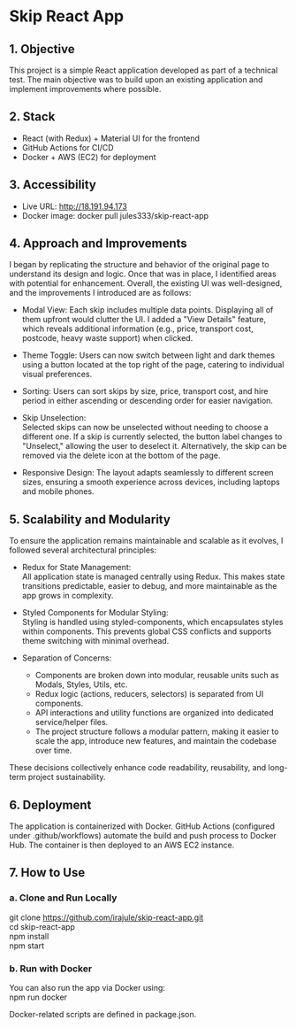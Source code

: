 #                                     Skip React App

## 1. Objective

This project is a simple React application developed as part of a technical test. The main objective was to build upon an existing application and implement improvements where possible.

## 2. Stack

- React (with Redux) + Material UI for the frontend  
- GitHub Actions for CI/CD  
- Docker + AWS (EC2) for deployment  

## 3. Accessibility

- Live URL: http://18.191.94.173  
- Docker image: docker pull jules333/skip-react-app  

## 4. Approach and Improvements

I began by replicating the structure and behavior of the original page to understand its design and logic. Once that was in place, I identified areas with potential for enhancement. Overall, the existing UI was well-designed, and the improvements I introduced are as follows:

- Modal View:
  Each skip includes multiple data points. Displaying all of them upfront would clutter the UI. I added a "View Details" feature, which reveals additional information (e.g., price, transport cost, postcode, heavy waste support) when clicked.

- Theme Toggle: 
  Users can now switch between light and dark themes using a button located at the top right of the page, catering to individual visual preferences.

- Sorting: 
  Users can sort skips by size, price, transport cost, and hire period in either ascending or descending order for easier navigation.

- Skip Unselection:  
  Selected skips can now be unselected without needing to choose a different one. If a skip is currently selected, the button label changes to "Unselect," allowing the user to deselect it. Alternatively, the skip can be removed via the delete icon at the bottom of the page.

- Responsive Design: 
  The layout adapts seamlessly to different screen sizes, ensuring a smooth experience across devices, including laptops and mobile phones.

## 5. Scalability and Modularity

To ensure the application remains maintainable and scalable as it evolves, I followed several architectural principles:

- Redux for State Management:  
  All application state is managed centrally using Redux. This makes state transitions predictable, easier to debug, and more maintainable as the app grows in complexity.

- Styled Components for Modular Styling:  
  Styling is handled using styled-components, which encapsulates styles within components. This prevents global CSS conflicts and supports theme switching with minimal overhead.

- Separation of Concerns: 
  - Components are broken down into modular, reusable units such as Modals, Styles, Utils, etc.  
  - Redux logic (actions, reducers, selectors) is separated from UI components.  
  - API interactions and utility functions are organized into dedicated service/helper files.  
  - The project structure follows a modular pattern, making it easier to scale the app, introduce new features, and maintain the codebase over time.

These decisions collectively enhance code readability, reusability, and long-term project sustainability.

## 6. Deployment

The application is containerized with Docker. GitHub Actions (configured under .github/workflows) automate the build and push process to Docker Hub. The container is then deployed to an AWS EC2 instance.

## 7. How to Use

### a. Clone and Run Locally

git clone https://github.com/irajule/skip-react-app.git  
cd skip-react-app  
npm install  
npm start

### b. Run with Docker

You can also run the app via Docker using:  
npm run docker

Docker-related scripts are defined in package.json.
